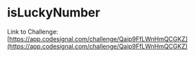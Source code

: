 # isLuckyNumber

Link to Challenge: [https://app.codesignal.com/challenge/Qaip9FfLWnHmQCGKZ](https://app.codesignal.com/challenge/Qaip9FfLWnHmQCGKZ)